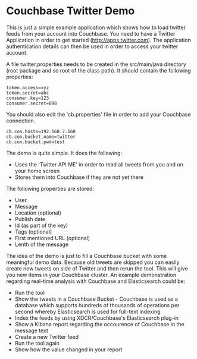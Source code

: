 # Couchbase Twitter Demo

This is just a simple example application which shows how to load twitter feeds from your account into Couchbase. You need to have a Twitter Application in order to get started (http://apps.twitter.com). The application authentication details can then be used in order to access your twitter account.

A file twitter.properties needs to be created in the src/main/java directory (root package and so root of the class path). It should contain the following properties:

```
token.access=xyz
token.secret=abc
consumer.key=123
consumer.secret=098
```

You should also edit the 'cb.properties' file in order to add your Couchbase connection.

```
cb.con.hosts=192.168.7.160
cb.con.bucket.name=twitter
cb.con.bucket.pwd=test
```

The demo is quite simple. It does the following:

* Uses the 'Twitter API ME' in order to read all tweets from you and on your home screen
* Stores them into Couchbase if they are not yet there

The following properties are stored:

* User
* Message
* Location (optional)
* Publish date
* Id (as part of the key)
* Tags (optional)
* First mentioned URL (optional)
* Lenth of the message

The idea of the demo is just to fill a Couchbase bucket with some meaningful demo data. Because old tweets are skipped you can easily create new tweets on side of Twitter and then rerun the tool. This will give you new items in your Couchbase cluster. An example demonstration regarding real-time analysis with Couchbase and Elasticsearch could be:

* Run the tool
* Show the tweets in a Couchbase Bucket - Couchbase is used as a database which supports hundreds of thousands of operations per second whereby Elasticsearch is used for full-text indexing.
* Index the feeds by using XDCR/Couchbase's Elasticsearch plug-in
* Show a Kibana report regarding the occourence of Couchbase in the message text
* Create a new Twitter feed
* Run the tool again
* Show how the value changed in your report


